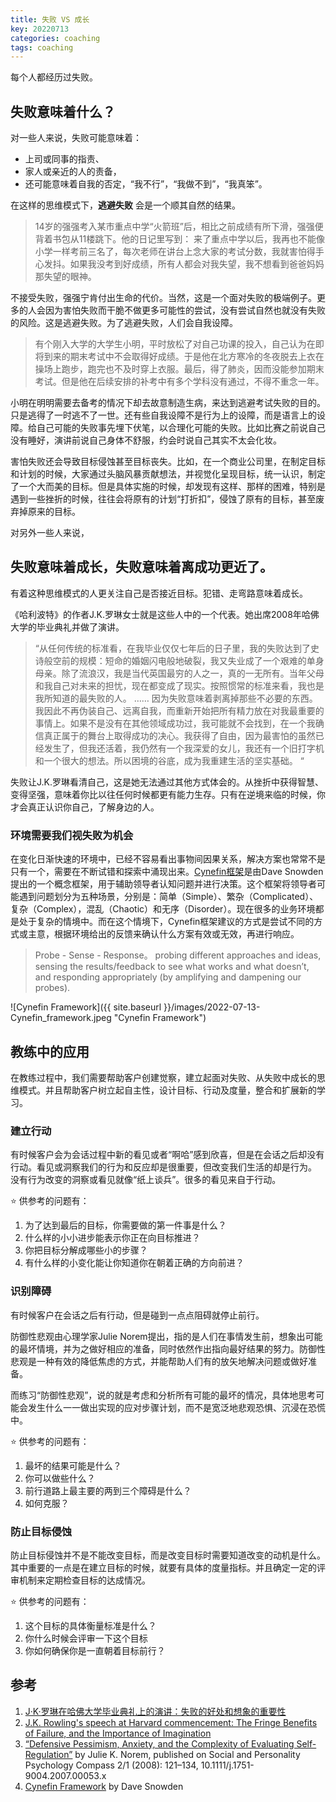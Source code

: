 ```yaml
---
title: 失败 VS 成长
key: 20220713
categories: coaching
tags: coaching
---
```


每个人都经历过失败。

## 失败意味着什么？

对一些人来说，失败可能意味着：

*	上司或同事的指责、
*	家人或亲近的人的责备，
*	还可能意味着自我的否定，“我不行”，“我做不到”，“我真笨”。

<!--more-->

在这样的思维模式下，**逃避失败** 会是一个顺其自然的结果。

> 14岁的强强考入某市重点中学“火箭班”后，相比之前成绩有所下滑，强强便背着书包从11楼跳下。他的日记里写到：
> 来了重点中学以后，我再也不能像小学一样考前三名了，每次老师在讲台上念大家的考试分数，我就害怕得手心发抖。如果我没考到好成绩，所有人都会对我失望，我不想看到爸爸妈妈那失望的眼神。

不接受失败，强强宁肯付出生命的代价。当然，这是一个面对失败的极端例子。更多的人会因为害怕失败而干脆不做更多可能性的尝试，没有尝试自然也就没有失败的风险。这是逃避失败。为了逃避失败，人们会自我设障。

> 有个刚入大学的大学生小明，平时放松了对自己功课的投入，自己认为在即将到来的期末考试中不会取得好成绩。于是他在北方寒冷的冬夜脱去上衣在操场上跑步，跑完也不及时穿上衣服。最后，得了肺炎，因而没能参加期末考试。但是他在后续安排的补考中有多个学科没有通过，不得不重念一年。

小明在明明需要去备考的情况下却去故意制造生病，来达到逃避考试失败的目的。只是逃得了一时逃不了一世。还有些自我设障不是行为上的设障，而是语言上的设障。给自己可能的失败事先埋下伏笔，以合理化可能的失败。比如比赛之前说自己没有睡好，演讲前说自己身体不舒服，约会时说自己其实不太会化妆。

害怕失败还会导致目标侵蚀甚至目标丧失。比如，在一个商业公司里，在制定目标和计划的时候，大家通过头脑风暴贡献想法，并视觉化呈现目标，统一认识，制定了一个大而美的目标。但是具体实施的时候，却发现有这样、那样的困难，特别是遇到一些挫折的时候，往往会将原有的计划“打折扣”，侵蚀了原有的目标，甚至废弃掉原来的目标。

对另外一些人来说，

## 失败意味着成长，失败意味着离成功更近了。

有着这种思维模式的人更关注自己是否接近目标。犯错、走弯路意味着成长。

《哈利波特》的作者J.K.罗琳女士就是这些人中的一个代表。她出席2008年哈佛大学的毕业典礼并做了演讲。

> “从任何传统的标准看，在我毕业仅仅七年后的日子里，我的失败达到了史诗般空前的规模：短命的婚姻闪电般地破裂，我又失业成了一个艰难的单身母亲。除了流浪汉，我是当代英国最穷的人之一，真的一无所有。当年父母和我自己对未来的担忧，现在都变成了现实。按照惯常的标准来看，我也是我所知道的最失败的人。
> ……
> 因为失败意味着剥离掉那些不必要的东西。我因此不再伪装自己、远离自我，而重新开始把所有精力放在对我最重要的事情上。如果不是没有在其他领域成功过，我可能就不会找到，在一个我确信真正属于的舞台上取得成功的决心。我获得了自由，因为最害怕的虽然已经发生了，但我还活着，我仍然有一个我深爱的女儿，我还有一个旧打字机和一个很大的想法。所以困境的谷底，成为我重建生活的坚实基础。 “

失败让J.K.罗琳看清自己，这是她无法通过其他方式体会的。从挫折中获得智慧、变得坚强，意味着你比以往任何时候都更有能力生存。只有在逆境来临的时候，你才会真正认识你自己，了解身边的人。

### 环境需要我们视失败为机会

在变化日渐快速的环境中，已经不容易看出事物间因果关系，解决方案也常常不是只有一个，需要在不断试错和探索中涌现出来。[Cynefin框架](https://hbr.org/2007/11/a-leaders-framework-for-decision-making)是由Dave Snowden提出的一个概念框架，用于辅助领导者认知问题并进行决策。这个框架将领导者可能遇到问题划分为五种场景，分别是：简单（Simple）、繁杂（Complicated）、复杂（Complex），混乱（Chaotic）和无序（Disorder）。现在很多的业务环境都是处于复杂的情境中。而在这个情境下，Cynefin框架建议的方式是尝试不同的方式或主意，根据环境给出的反馈来确认什么方案有效或无效，再进行响应。

> Probe - Sense - Response。 probing different approaches and ideas, sensing the results/feedback to see what works and what doesn’t, and responding appropriately (by amplifying and dampening our probes).

![Cynefin Framework]({{ site.baseurl }}/images/2022-07-13-Cynefin_framework.jpeg "Cynefin Framework")
 
## 教练中的应用

在教练过程中，我们需要帮助客户创建觉察，建立起面对失败、从失败中成长的思维模式。并且帮助客户树立起自主性，设计目标、行动及度量，整合和扩展新的学习。

### 建立行动

有时候客户会为会话过程中新的看见或者“啊哈”感到欣喜，但是在会话之后却没有行动。看见或洞察我们的行为和反应却是很重要，但改变我们生活的却是行为。 没有行为改变的洞察或看见就像“纸上谈兵”。很多的看见来自于行动。

:star: 供参考的问题有：

1.	为了达到最后的目标，你需要做的第一件事是什么？
2.	什么样的小小进步能表示你正在向目标推进？
3.	你把目标分解成哪些小的步骤？
4.	有什么样的小变化能让你知道你在朝着正确的方向前进？

### 识别障碍

有时候客户在会话之后有行动，但是碰到一点点阻碍就停止前行。

防御性悲观由心理学家Julie Norem提出，指的是人们在事情发生前，想象出可能的最坏情境，并为之做好相应的准备，同时依然作出指向最好结果的努力。防御性悲观是一种有效的降低焦虑的方式，并能帮助人们有的放矢地解决问题或做好准备。

而练习“防御性悲观”，说的就是考虑和分析所有可能的最坏的情况，具体地思考可能会发生什么一一做出实现的应对步骤计划，而不是宽泛地悲观恐惧、沉浸在恐慌中。

:star: 供参考的问题有：

1.	最坏的结果可能是什么？
2.	你可以做些什么？
3.	前行道路上最主要的两到三个障碍是什么？
4.	如何克服？

### 防止目标侵蚀

防止目标侵蚀并不是不能改变目标，而是改变目标时需要知道改变的动机是什么。其中重要的一点是在建立目标的时候，就要有具体的度量指标。并且确定一定的评审机制来定期检查目标的达成情况。

:star: 供参考的问题有：

1.	这个目标的具体衡量标准是什么？
2.	你什么时候会评审一下这个目标
3.	你如何确保你是一直朝着目标前行？
 
## 参考
1. [J·K·罗琳在哈佛大学毕业典礼上的演讲：失败的好处和想象的重要性](https://www.bilibili.com/video/av90140374/?vd_source=6875d1fad30414ddf5d237aba9bcd567)
2. [J.K. Rowling's speech at Harvard commencement: The Fringe Benefits of Failure, and the Importance of Imagination](https://www.ted.com/talks/jk_rowling_the_fringe_benefits_of_failure)
3. [“Defensive Pessimism, Anxiety, and the Complexity of Evaluating Self-Regulation”](https://anthonyongphd.files.wordpress.com/2018/08/norem-2008.pdf) by Julie K. Norem, published on Social and Personality Psychology Compass 2/1 (2008): 121–134, 10.1111/j.1751-9004.2007.00053.x
4. [Cynefin Framework](https://cynefin.io/wiki/Cynefin) by Dave Snowden